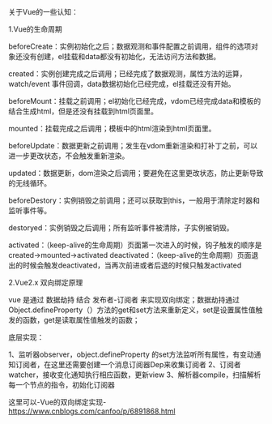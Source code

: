 关于Vue的一些认知：

1.Vue的生命周期

beforeCreate：实例初始化之后；数据观测和事件配置之前调用，组件的选项对象还没有创建，el挂载和data都没有初始化，无法访问方法和数据。

created：实例创建完成之后调用；已经完成了数据观测，属性方法的运算，watch/event 事件回调，data数据初始化已经完成，el挂载还没有开始。

beforeMount：挂载之前调用；el初始化已经完成，vdom已经完成data和模板的结合生成html，但是还没有挂载到html页面里。

mounted：挂载完成之后调用；模板中的html渲染到html页面里。

beforeUpdate：数据更新之前调用；发生在vdom重新渲染和打补丁之前，可以进一步更改状态，不会触发重新渲染。

updated：数据更新，dom渲染之后调用；要避免在这里更改状态，防止更新导致的无线循环。

beforeDestory：实例销毁之前调用；还可以获取到this，一般用于清除定时器和监听事件等。

destoryed：实例销毁之后调用；所有监听事件被清除，子实例被销毁。

activated：（keep-alive的生命周期）页面第一次进入的时候，钩子触发的顺序是created->mounted->activated
deactivated：（keep-alive的生命周期）页面退出的时候会触发deactivated，当再次前进或者后退的时候只触发activated

2.Vue2.x 双向绑定原理

vue 是通过 数据劫持 结合 发布者-订阅者 来实现双向绑定；数据劫持通过Object.defineProperty（）方法的get和set方法来重新定义，set是设置属性值触发的函数，get是读取属性值触发的函数；

底层实现：

1、监听器observer，object.defineProperty 的set方法监听所有属性，有变动通知订阅者，在这里还需要创建一个消息订阅器Dep来收集订阅者
2、订阅者watcher，接收变化通知执行相应函数，更新view
3、解析器compile，扫描解析每一个节点的指令，初始化订阅器

这里可以-Vue的双向绑定实现-https://www.cnblogs.com/canfoo/p/6891868.html







